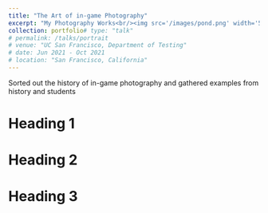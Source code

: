 ```yaml
---
title: "The Art of in-game Photography"
excerpt: "My Photography Works<br/><img src='/images/pond.png' width='500'>"
collection: portfolio# type: "talk"
# permalink: /talks/portrait
# venue: "UC San Francisco, Department of Testing"
# date: Jun 2021 - Oct 2021
# location: "San Francisco, California"
---
```


Sorted out the history of in-game photography and gathered examples from history and students

Heading 1
======

Heading 2
======

Heading 3
======
